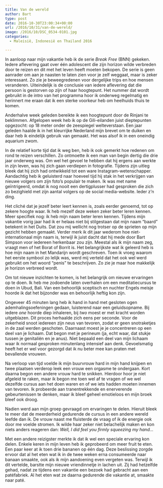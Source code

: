 ```yaml
---
title: Van de wereld
author: Bart
type: post
date: 2016-10-30T23:00:34+00:00
url: /2016/10/31/van-de-wereld/
image: /2016/10/DSC_0534-0101.jpg
categories:
  - Maleisië, Indonesië en Thailand 2016

---
```

In aanloop naar mijn vakantie heb ik de serie _Break Free_ (BNN) gekeken. Iedere aflevering gaat over één adolescent die zijn horizon wilde verbreden door te reizen en dit met het leven heeft moeten bekopen. De serie is geen aanrader om aan je naasten te laten zien voor je zelf weggaat, maar is zeker interessant. Zo zie je beweegredenen voor dergelijke trips en hoe mensen veranderen. Uiteindelijk is de conclusie van iedere aflevering dat die persoon is gestorven op zijn of haar hoogtepunt. Het nummer dat wordt gebruikt in de intro van het programma hoor ik onderweg regelmatig en herinnert me eraan dat ik een sterke voorkeur heb om heelhuids thuis te komen.

Anderhalve week geleden bereikte ik een hoogtepunt door de Rinjani te beklimmen. Afgelopen week heb ik op de Gili-eilanden juist dieptepunten opgezocht: op 18 meter onder de zeespiegel welteverstaan. Een jaar geleden haalde ik in het kleurrijke Nederland mijn brevet om te duiken en daar heb ik eindelijk gebruik van gemaakt. Het was alsof ik in een oneindig aquarium zwom.

In de relatief korte tijd dat ik weg ben, heb ik ook gemerkt hoe redenen om rond te reizen verschillen. Zo ontmoette ik een man van begin dertig die drie jaar onderweg was. Om wel het gevoel te hebben dat hij ergens aan werkte in zijn leven, was hij zich gaan verdiepen in fotografie. Tijdens zijn uitleg bleek dat hij zich had ontwikkeld tot een ware Instagram-wetenschapper. Aandachtig heb ik geluisterd naar hoeveel tijd hij stak in het verkrijgen van nieuwe volgers om zijn foto&#8217;s populair te maken. Ik was met name geïntrigeerd, omdat ik nog nooit een dertigplusser had gesproken die zich zo bezighield met zijn aantal volgers op de social media-website. Ieder z&#8217;n ding.

Het cliché dat je jezelf beter leert kennen is, zoals eerder genoemd, tot op zekere hoogte waar. Ik heb mezelf deze weken zeker beter leren kennen. Meer specifiek nog: ik heb mijn naam beter leren kennen. Tijdens mijn vakantie vorig jaar had ik er helaas niet bij stilgestaan dat mijn naam &#8220;baard&#8221; betekent in het Duits. Dat zou mij wellicht nog trotser op de sprieten op mijn gezicht hebben gemaakt. Verder merk ik dit jaar wederom hoe niet-internationaal mijn naam is, terwijl ik juist dacht dat hij mede door Bart Simpson voor iedereen herkenbaar zou zijn. Meestal als ik mijn naam zeg, vraagt men of het Borat of Borrit is. Het belangrijkste wat ik geleerd heb is hoe mijn naam in het Mandarijn wordt geschreven. Toen ik vroeg waarom het eerste symbool zo lelijk was, werd mij verteld dat het ook wel werd gebruikt om het woord &#8220;penis&#8221; te beschrijven. Zo zie je maar hoe makkelijk je horizon verbreed wordt.

Om tot nieuwe inzichten te komen, is het belangrijk om nieuwe ervaringen op te doen. Ik heb me zodoende laten overhalen om een meditatiecursus te doen in Ubud, Bali. Van een behoorlijk sceptisch en nuchter Engels meisje hoorde ik dat het bijzonder was en behoorlijk heftig kon zijn.

Ongeveer 45 minuten lang heb ik hand in hand met gesloten ogen ademhalingsoefeningen gedaan, luisterend naar een geluidsopname. Bij iedere _one_ hoorde diep inhaleren, bij _two_ moest er met kracht worden uitgeblazen. Dit proces herhaalde zich eens per seconde. Voor de zekerheid snoot iedereen zijn neus van tevoren, zodat er geen snotraketjes in de zaal werden geschoten. Daarnaast moest je je concentreren op een deel van je lichaam. Dat begon met je perineum (ja, echt waar, dat stukje tussen je genitaliën en je anus). Niet bepaald een deel van mijn lichaam waar ik normaal gesproken minutenlang intensief aan denk. Gevoelsmatig heeft het er wel voor gezorgd dat ik nu beter mee kan praten met bevallende vrouwen.

Na verloop van tijd voelde ik mijn buurvrouw hard in mijn hand knijpen en twee plaatsen verderop leek een vrouw een orgasme te ondergaan. Kort daarna begon een andere vrouw hard te snikken. Hierdoor hoor je niet afgeleid te raken, maar ik begon me toen wel af te vragen of we wel dezelfde cursus aan het doen waren en of we iets hadden moeten innemen van tevoren. Ik probeerde aan tranentrekkende en enerverende gebeurtenissen te denken, maar ik bleef geheel emotieloos en mijn broek bleef ook droog.

Nadien werd aan mijn groep gevraagd om ervaringen te delen. Hieruit bleek te meer dat de meerderheid gedurende de cursus in een andere wereld leefde dan ik. De vrouw naast me fluisterde de vraag of ik de energie ook door me voelde stromen. Ik wilde haar zeker niet belachelijk maken en kon niets anders reageren dan: _Well, I did feel you firmly squeezing my hand&#8230;_

Met een andere reizigster merkte ik dat ik wel een speciale ervaring kon delen. Enkele keren in mijn leven heb ik geprobeerd om meer fruit te eten. Een paar keer at ik toen drie bananen op één dag. Deze beslissing zorgde ervoor dat al het eten wat ik in de twee weken erna consumeerde naar banaan smaakte, ook als ik mijn aandoening even vergeten was. Terwijl ik dit vertelde, barstte mijn nieuwe vriendinnetje in lachen uit. Zij had hetzelfde gehad, nadat ze tijdens een vakantie een bezoek had gebracht aan een patéfabriek. Al het eten wat ze daarna gedurende die vakantie at, smaakte naar paté.
